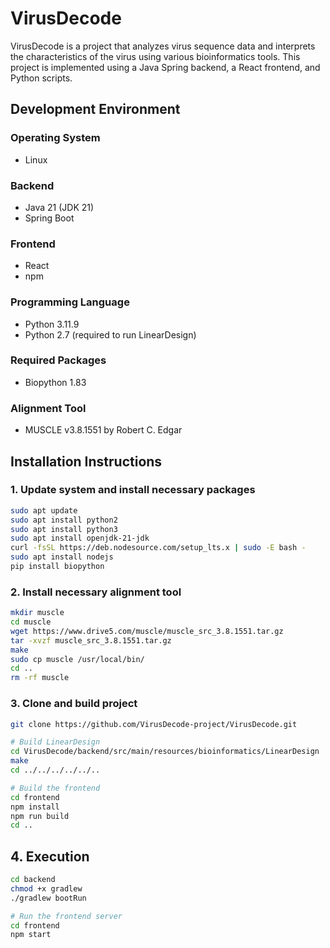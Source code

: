 # VirusDecode

VirusDecode is a project that analyzes virus sequence data and interprets the characteristics of the virus using various bioinformatics tools. This project is implemented using a Java Spring backend, a React frontend, and Python scripts.

## Development Environment

### Operating System
- Linux

### Backend
- Java 21 (JDK 21)
- Spring Boot

### Frontend
- React
- npm

### Programming Language
- Python 3.11.9
- Python 2.7 (required to run LinearDesign)

### Required Packages
- Biopython 1.83

### Alignment Tool
- MUSCLE v3.8.1551 by Robert C. Edgar

## Installation Instructions

### 1. Update system and install necessary packages
```sh
sudo apt update
sudo apt install python2
sudo apt install python3
sudo apt install openjdk-21-jdk
curl -fsSL https://deb.nodesource.com/setup_lts.x | sudo -E bash -
sudo apt install nodejs
pip install biopython
```
### 2. Install necessary alignment tool
```sh
mkdir muscle
cd muscle
wget https://www.drive5.com/muscle/muscle_src_3.8.1551.tar.gz
tar -xvzf muscle_src_3.8.1551.tar.gz
make
sudo cp muscle /usr/local/bin/
cd ..
rm -rf muscle
```

### 3. Clone and build project
```sh
git clone https://github.com/VirusDecode-project/VirusDecode.git

# Build LinearDesign
cd VirusDecode/backend/src/main/resources/bioinformatics/LinearDesign
make
cd ../../../../../..

# Build the frontend
cd frontend
npm install
npm run build
cd ..
```

## 4. Execution
```sh
cd backend
chmod +x gradlew
./gradlew bootRun
```

```sh
# Run the frontend server
cd frontend
npm start
```
